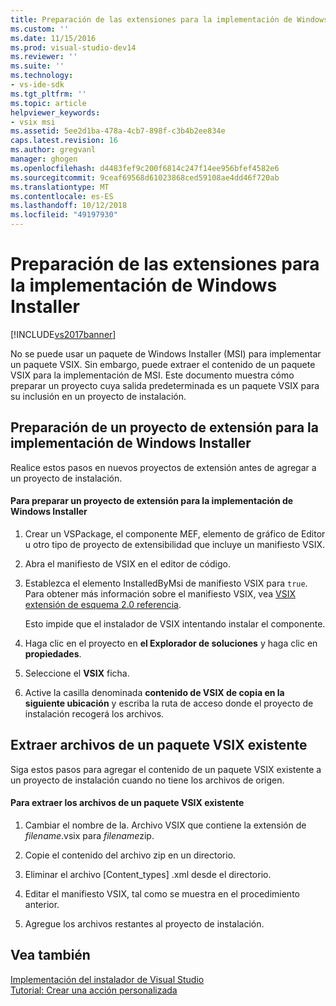 ```yaml
---
title: Preparación de las extensiones para la implementación de Windows Installer | Microsoft Docs
ms.custom: ''
ms.date: 11/15/2016
ms.prod: visual-studio-dev14
ms.reviewer: ''
ms.suite: ''
ms.technology:
- vs-ide-sdk
ms.tgt_pltfrm: ''
ms.topic: article
helpviewer_keywords:
- vsix msi
ms.assetid: 5ee2d1ba-478a-4cb7-898f-c3b4b2ee834e
caps.latest.revision: 16
ms.author: gregvanl
manager: ghogen
ms.openlocfilehash: d4483fef9c200f6814c247f14ee956bfef4582e6
ms.sourcegitcommit: 9ceaf69568d61023868ced59108ae4dd46f720ab
ms.translationtype: MT
ms.contentlocale: es-ES
ms.lasthandoff: 10/12/2018
ms.locfileid: "49197930"
---
```

# <a name="preparing-extensions-for-windows-installer-deployment"></a>Preparación de las extensiones para la implementación de Windows Installer
[!INCLUDE[vs2017banner](../includes/vs2017banner.md)]

No se puede usar un paquete de Windows Installer (MSI) para implementar un paquete VSIX. Sin embargo, puede extraer el contenido de un paquete VSIX para la implementación de MSI. Este documento muestra cómo preparar un proyecto cuya salida predeterminada es un paquete VSIX para su inclusión en un proyecto de instalación.  
  
## <a name="preparing-an-extension-project-for-windows-installer-deployment"></a>Preparación de un proyecto de extensión para la implementación de Windows Installer  
 Realice estos pasos en nuevos proyectos de extensión antes de agregar a un proyecto de instalación.  
  
#### <a name="to-prepare-an-extension-project-for-windows-installer-deployment"></a>Para preparar un proyecto de extensión para la implementación de Windows Installer  
  
1.  Crear un VSPackage, el componente MEF, elemento de gráfico de Editor u otro tipo de proyecto de extensibilidad que incluye un manifiesto VSIX.  
  
2.  Abra el manifiesto de VSIX en el editor de código.  
  
3.  Establezca el elemento InstalledByMsi de manifiesto VSIX para `true`. Para obtener más información sobre el manifiesto VSIX, vea [VSIX extensión de esquema 2.0 referencia](../extensibility/vsix-extension-schema-2-0-reference.md).  
  
     Esto impide que el instalador de VSIX intentando instalar el componente.  
  
4.  Haga clic en el proyecto en **el Explorador de soluciones** y haga clic en **propiedades**.  
  
5.  Seleccione el **VSIX** ficha.  
  
6.  Active la casilla denominada **contenido de VSIX de copia en la siguiente ubicación** y escriba la ruta de acceso donde el proyecto de instalación recogerá los archivos.  
  
## <a name="extracting-files-from-an-existing-vsix-package"></a>Extraer archivos de un paquete VSIX existente  
 Siga estos pasos para agregar el contenido de un paquete VSIX existente a un proyecto de instalación cuando no tiene los archivos de origen.  
  
#### <a name="to-extract-files-from-an-existing-vsix-package"></a>Para extraer los archivos de un paquete VSIX existente  
  
1.  Cambiar el nombre de la. Archivo VSIX que contiene la extensión de *filename*.vsix para *filename*zip.  
  
2.  Copie el contenido del archivo zip en un directorio.  
  
3.  Eliminar el archivo [Content_types] .xml desde el directorio.  
  
4.  Editar el manifiesto VSIX, tal como se muestra en el procedimiento anterior.  
  
5.  Agregue los archivos restantes al proyecto de instalación.  
  
## <a name="see-also"></a>Vea también  
 [Implementación del instalador de Visual Studio](http://msdn.microsoft.com/en-us/121be21b-b916-43e2-8f10-8b080516d2a0)   
 [Tutorial: Crear una acción personalizada](http://msdn.microsoft.com/en-us/4bd4b63a-2b91-431e-839c-5752443f0eaf)

